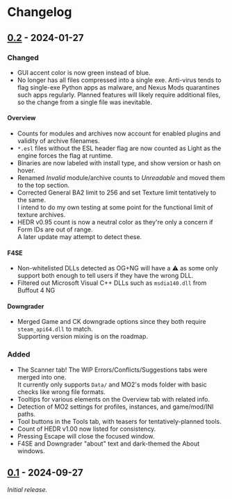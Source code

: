 # Changelog

## [0.2] - 2024-01-27

### Changed

- GUI accent color is now green instead of blue.
- No longer has all files compressed into a single exe. Anti-virus tends to flag single-exe Python apps as malware, and Nexus Mods quarantines such apps regularly. Planned features will likely require additional files, so the change from a single file was inevitable.

#### Overview

- Counts for modules and archives now account for enabled plugins and validity of archive filenames.
- `*.esl` files without the ESL header flag are now counted as Light as the engine forces the flag at runtime.
- Binaries are now labeled with install type, and show version or hash on hover.
- Renamed *Invalid* module/archive counts to *Unreadable* and moved them to the top section.
- Corrected General BA2 limit to 256 and set Texture limit tentatively to the same.  
I intend to do my own testing at some point for the functional limit of texture archives.
- HEDR v0.95 count is now a neutral color as they're only a concern if Form IDs are out of range.  
A later update may attempt to detect these.

#### F4SE

- Non-whitelisted DLLs detected as OG+NG will have a ⚠️ as some only support both enough to tell users if they have the wrong DLL.
- Filtered out Microsoft Visual C++ DLLs such as `msdia140.dll` from Buffout 4 NG

#### Downgrader

- Merged Game and CK downgrade options since they both require `steam_api64.dll` to match.  
Supporting version mixing is on the roadmap.


### Added

- The Scanner tab! The WIP Errors/Conflicts/Suggestions tabs were merged into one.  
It currently only supports `Data/` and MO2's mods folder with basic checks like wrong file formats.
- Tooltips for various elements on the Overview tab with related info.
- Detection of MO2 settings for profiles, instances, and game/mod/INI paths.
- Tool buttons in the Tools tab, with teasers for tentatively-planned tools.
- Count of HEDR v1.00 now listed for consistency.
- Pressing Escape will close the focused window.
- F4SE and Downgrader "about" text and dark-themed the About windows.

## [0.1] - 2024-09-27

_Initial release._

[0.2]: https://github.com/wxMichael/Collective-Modding-Toolkit/releases/tag/0.2
[0.1]: https://github.com/wxMichael/Collective-Modding-Toolkit/releases/tag/0.1
